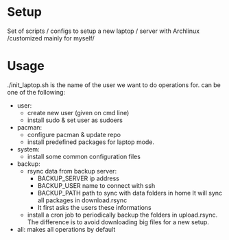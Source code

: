 # Setup
Set of scripts / configs to setup a new laptop / server with Archlinux /customized mainly for myself/
# Usage

./init_laptop.sh <user> <operation>
<user> is the name of the user we want to do operations for.
<operation> can be one of the following:
* user:
  + create new user (given on cmd line)
  + install sudo & set user as sudoers
* pacman:
  + configure pacman & update repo
  + install predefined packages for laptop mode. 
* system:
  + install some common configuration files
* backup:
  + rsync data from backup server: 
    - BACKUP_SERVER ip address
    - BACKUP_USER name to connect with ssh
    - BACKUP_PATH path to sync with data folders in home
      It will sync all packages in download.rsync
    - It first asks the users these informations
  + install a cron job to periodically backup the folders in upload.rsync.
    The difference is to avoid downloading big files for a new setup.
* all: makes all operations by default
